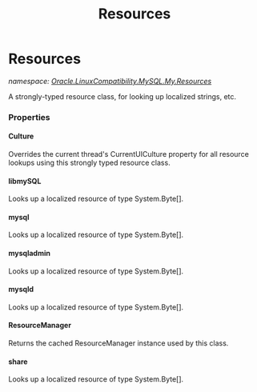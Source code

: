 ﻿---
title: Resources
---

# Resources
_namespace: [Oracle.LinuxCompatibility.MySQL.My.Resources](N-Oracle.LinuxCompatibility.MySQL.My.Resources.html)_

A strongly-typed resource class, for looking up localized strings, etc.



### Properties

#### Culture
Overrides the current thread's CurrentUICulture property for all
 resource lookups using this strongly typed resource class.
#### libmySQL
Looks up a localized resource of type System.Byte[].
#### mysql
Looks up a localized resource of type System.Byte[].
#### mysqladmin
Looks up a localized resource of type System.Byte[].
#### mysqld
Looks up a localized resource of type System.Byte[].
#### ResourceManager
Returns the cached ResourceManager instance used by this class.
#### share
Looks up a localized resource of type System.Byte[].

